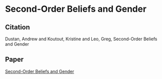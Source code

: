 

# Second-Order Beliefs and Gender

## Citation 

Dustan, Andrew and Koutout, Kristine and Leo, Greg, Second-Order Beliefs and Gender

## Paper

[Second-Order Beliefs and Gender](../files/Papers/WP_Second-Order-Beliefs.pdf)


